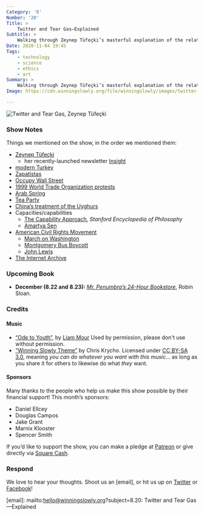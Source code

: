 ```yaml
---
Category: '8'
Number: '20'
Title: >
    Twitter and Tear Gas—Explained
Subtitle: >
    Walking through Zeynep Tüfeçki’s masterful explanation of the relationship between social media and protest movements.
Date: 2020-11-04 19:45
Tags:
    - technology
    - science
    - ethics
    - art
Summary: >
    Walking through Zeynep Tüfeçki’s masterful explanation of the relationship between social media and protest movements.
Image: https://cdn.winningslowly.org/file/winningslowly/images/twitter-and-tear-gas.jpg

---
```


![[<cite>Twitter and Tear Gas</cite>][book], Zeynep Tüfeçki](https://cdn.winningslowly.org/file/winningslowly/images/twitter-and-tear-gas.jpg)

[book]: https://www.twitterandteargas.org

### Show Notes

Things we mentioned on the show, in the order we mentioned them:

- [Zeynep Tüfeçki](https://en.wikipedia.org/wiki/Zeynep_Tufekci)
    - her recently-launched newsletter [Insight](https://zeynep.substack.com)
- [modern Turkey](https://en.wikipedia.org/wiki/History_of_the_Republic_of_Turkey)
- [Zapatistas](https://en.wikipedia.org/wiki/Zapatista_Army_of_National_Liberation)
- [Occupy Wall Street](https://en.wikipedia.org/wiki/Occupy_Wall_Street)
- [1999 World Trade Organization protests](https://en.wikipedia.org/wiki/1999_Seattle_WTO_protests)
- [Arab Spring](https://en.wikipedia.org/wiki/Arab_Spring)
- [Tea Party](https://en.wikipedia.org/wiki/Tea_Party_movement)
- [China’s treatment of the Uyghurs](https://www.cnn.com/2020/10/03/europe/china-london-embassy-uyghurs-uk-gbr-intl/index.html)
- Capacities/capabilities
	- [The Capability Approach](https://plato.stanford.edu/entries/capability-approach/), <cite>Stanford Encyclopedia of Philosophy</cite>
	- [Amartya Sen](https://en.wikipedia.org/wiki/Amartya_Sen)
- [American Civil Rights Movement](https://en.wikipedia.org/wiki/Civil_rights_movement)
	- [March on Washington](https://en.wikipedia.org/wiki/March_on_Washington_for_Jobs_and_Freedom)
	- [Montgomery Bus Boycott](https://en.wikipedia.org/wiki/Montgomery_bus_boycott)
	- [John Lewis](https://en.wikipedia.org/wiki/John_Lewis)
- [The Internet Archive](https://archive.org)

### Upcoming Book

- <b>December (8.22 and 8.23):</b> [<cite>Mr. Penumbra’s 24-Hour Bookstore</cite>](https://www.alibris.com/search/books/isbn/9781782391210), Robin Sloan.

### Credits

#### Music

- [“Ode to Youth”](https://odetoyouth.bandcamp.com/track/ode-to-youth), by [Liam Mour](http://www.odetoyouth.net/) Used by permission, please don't use without permission.
- [“Winning Slowly Theme”](https://soundcloud.com/chriskrycho/winning-slowly) by Chris Krycho. Licensed under [CC BY-SA 3.0](https://creativecommons.org/licenses/by-sa/3.0/), meaning *you can do whatever you want with this music*… as long as you share it for others to likewise do what *they* want.

#### Sponsors

Many thanks to the people who help us make this show possible by their financial support! This month’s sponsors:

- Daniel Ellcey
- Douglas Campos
- Jake Grant
- Marnix Klooster
- Spencer Smith

If you’d like to support the show, you can make a pledge at <a href='https://www.patreon.com/winningslowly' rel='payment'>Patreon</a> or give directly via [Square Cash](https://cash.me/$winningslowly).

### Respond

We love to hear your thoughts. Shoot us an [email], or hit us up on [Twitter](https://www.twitter.com/winningslowly) or [Facebook](https://www.facebook.com/winningslowlypodcast)!

[email]: mailto:hello@winningslowly.org?subject=8.20: Twitter and Tear Gas—Explained

